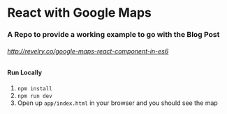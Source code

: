 # React with Google Maps

### A Repo to provide a working example to go with the Blog Post
###### http://revelry.co/google-maps-react-component-in-es6


#### Run Locally
1. `npm install`
2. `npm run dev`
3. Open up `app/index.html` in your browser and you should see the map
